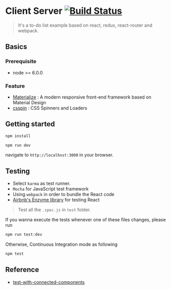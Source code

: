 # Client Server [![Build Status](https://travis-ci.org/Chun-MingChen/react-homework.svg?branch=feature/step2-redux)](https://travis-ci.org/Chun-MingChen/react-homework)
> It's a to-do list example based on react, redux, react-router and webpack.

## Basics
### Prerequisite
* node >= 6.0.0

### Feature
* [Materialize](https://github.com/Dogfalo/materialize)
: A modern responsive front-end framework based on Material Design
* [csspin](https://github.com/webkul/csspin)
: CSS Spinners and Loaders

## Getting started

```sh
npm install

npm run dev
```

navigate to ```http://localhost:3000``` in your browser.

## Testing
* Select ```karma``` as test runner.
* ```Mocha``` for JavaScript test framework
* Using ```webpack``` in order to bundle the React code
* [Airbnb's Enzyme library](https://github.com/airbnb/enzyme) for testing React 

> Test all the ```.spec.js``` in `test` folder.

If you wanna execute the tests whenever one of these files changes, please run 
```sh
npm run test:dev
```

Otherwise, Continuous Integration mode as following
```sh
npm test
```

## Reference
* [test-with-connected-components](https://github.com/reactjs/redux/blob/master/docs/recipes/WritingTests.md#connected-components)